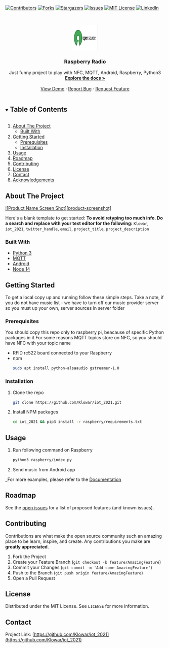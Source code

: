 <!--
*** Thanks for checking out the Best-README-Template. If you have a suggestion
*** that would make this better, please fork the repo and create a pull request
*** or simply open an issue with the tag "enhancement".
*** Thanks again! Now go create something AMAZING! :D
***
***
***
*** To avoid retyping too much info. Do a search and replace for the following:
*** Klowar, iot_2021, twitter_handle, email, project_title, project_description
-->



<!-- PROJECT SHIELDS -->
<!--
*** I'm using markdown "reference style" links for readability.
*** Reference links are enclosed in brackets [ ] instead of parentheses ( ).
*** See the bottom of this document for the declaration of the reference variables
*** for contributors-url, forks-url, etc. This is an optional, concise syntax you may use.
*** https://www.markdownguide.org/basic-syntax/#reference-style-links
-->
[![Contributors][contributors-shield]][contributors-url]
[![Forks][forks-shield]][forks-url]
[![Stargazers][stars-shield]][stars-url]
[![Issues][issues-shield]][issues-url]
[![MIT License][license-shield]][license-url]
[![LinkedIn][linkedin-shield]][linkedin-url]



<!-- PROJECT LOGO -->
<br />
<p align="center">
  <a href="https://github.com/Klowar/iot_2021">
    <img src="images/logo.png" alt="Logo" width="80" height="80">
  </a>

  <h3 align="center">Raspberry Radio</h3>

  <p align="center">
    Just funny project to play with NFC, MQTT, Android, Raspberry, Python3
    <br />
    <a href="https://github.com/Klowar/iot_2021"><strong>Explore the docs »</strong></a>
    <br />
    <br />
    <a href="https://github.com/Klowar/iot_2021">View Demo</a>
    ·
    <a href="https://github.com/Klowar/iot_2021/issues">Report Bug</a>
    ·
    <a href="https://github.com/Klowar/iot_2021/issues">Request Feature</a>
  </p>
</p>



<!-- TABLE OF CONTENTS -->
<details open="open">
  <summary><h2 style="display: inline-block">Table of Contents</h2></summary>
  <ol>
    <li>
      <a href="#about-the-project">About The Project</a>
      <ul>
        <li><a href="#built-with">Built With</a></li>
      </ul>
    </li>
    <li>
      <a href="#getting-started">Getting Started</a>
      <ul>
        <li><a href="#prerequisites">Prerequisites</a></li>
        <li><a href="#installation">Installation</a></li>
      </ul>
    </li>
    <li><a href="#usage">Usage</a></li>
    <li><a href="#roadmap">Roadmap</a></li>
    <li><a href="#contributing">Contributing</a></li>
    <li><a href="#license">License</a></li>
    <li><a href="#contact">Contact</a></li>
    <li><a href="#acknowledgements">Acknowledgements</a></li>
  </ol>
</details>



<!-- ABOUT THE PROJECT -->
## About The Project

[![Product Name Screen Shot][product-screenshot]](https://example.com)

Here's a blank template to get started:
**To avoid retyping too much info. Do a search and replace with your text editor for the following:**
`Klowar`, `iot_2021`, `twitter_handle`, `email`, `project_title`, `project_description`


### Built With

* [Python 3]()
* [MQTT]()
* [Android]()
* [Node 14]()



<!-- GETTING STARTED -->
## Getting Started

To get a local copy up and running follow these simple steps.
Take a note, if you do not have music list - we have to turn off our music provider server
so you must up your own, server sources in server folder

### Prerequisites

You should copy this repo only to raspberry pi, beacause of specific Python packages in it
For some reasons MQTT topics store on NFC, so you should have NFC with your topic name
* RFID rc522 board connected to your Raspberry
* npm
  ```sh
  sudo apt install python-alsaaudio gstreamer-1.0
  ```

### Installation

1. Clone the repo
   ```sh
   git clone https://github.com/Klowar/iot_2021.git
   ```
2. Install NPM packages
   ```sh
   cd iot_2021 && pip3 install -r raspberry/requirements.txt
   ```



<!-- USAGE EXAMPLES -->
## Usage

1. Run following command on Raspberry
   ```sh
   python3 raspberry/index.py
   ```

2. Send music from Android app


_For more examples, please refer to the [Documentation](https://github.com/Klowar/iot_2021/wiki)


<!-- ROADMAP -->
## Roadmap

See the [open issues](https://github.com/Klowar/iot_2021/issues) for a list of proposed features (and known issues).



<!-- CONTRIBUTING -->
## Contributing

Contributions are what make the open source community such an amazing place to be learn, inspire, and create. Any contributions you make are **greatly appreciated**.

1. Fork the Project
2. Create your Feature Branch (`git checkout -b feature/AmazingFeature`)
3. Commit your Changes (`git commit -m 'Add some AmazingFeature'`)
4. Push to the Branch (`git push origin feature/AmazingFeature`)
5. Open a Pull Request



<!-- LICENSE -->
## License

Distributed under the MIT License. See `LICENSE` for more information.



<!-- CONTACT -->
## Contact

Project Link: [https://github.com/Klowar/iot_2021](https://github.com/Klowar/iot_2021)




<!-- MARKDOWN LINKS & IMAGES -->
<!-- https://www.markdownguide.org/basic-syntax/#reference-style-links -->
[contributors-shield]: https://img.shields.io/github/contributors/Klowar/repo.svg?style=for-the-badge
[contributors-url]: https://github.com/Klowar/iot_2021/graphs/contributors
[forks-shield]: https://img.shields.io/github/forks/Klowar/repo.svg?style=for-the-badge
[forks-url]: https://github.com/Klowar/iot_2021/network/members
[stars-shield]: https://img.shields.io/github/stars/Klowar/repo.svg?style=for-the-badge
[stars-url]: https://github.com/Klowar/iot_2021/stargazers
[issues-shield]: https://img.shields.io/github/issues/Klowar/repo.svg?style=for-the-badge
[issues-url]: https://github.com/Klowar/iot_2021/issues
[license-shield]: https://img.shields.io/github/license/Klowar/repo.svg?style=for-the-badge
[license-url]: https://github.com/Klowar/iot_2021/blob/master/LICENSE.txt
[linkedin-shield]: https://img.shields.io/badge/-LinkedIn-black.svg?style=for-the-badge&logo=linkedin&colorB=555
[linkedin-url]: https://linkedin.com/in/Klowar